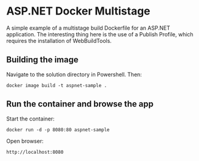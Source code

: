 # ASP.NET Docker Multistage

A simple example of a multistage build Dockerfile for an ASP.NET application. The interesting thing here is the use of a Publish Profile, which requires the installation of WebBuildTools.



## Building the image

Navigate to the solution directory in Powershell. Then:

```
docker image build -t aspnet-sample .
```

## Run the container and browse the app

Start the container:
```
docker run -d -p 8080:80 aspnet-sample
```

Open browser:
```
http://localhost:8080
```
